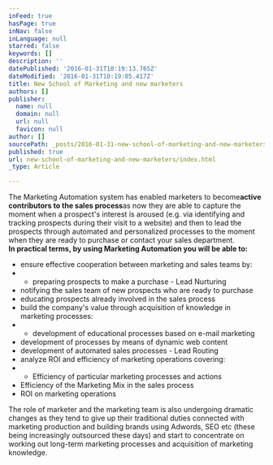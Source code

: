 ```yaml
---
inFeed: true
hasPage: true
inNav: false
inLanguage: null
starred: false
keywords: []
description: ''
datePublished: '2016-01-31T10:19:13.765Z'
dateModified: '2016-01-31T10:19:05.417Z'
title: New School of Marketing and new marketers
authors: []
publisher:
  name: null
  domain: null
  url: null
  favicon: null
author: []
sourcePath: _posts/2016-01-31-new-school-of-marketing-and-new-marketers.md
published: true
url: new-school-of-marketing-and-new-marketers/index.html
_type: Article

---
```

The Marketing Automation system has enabled marketers to become**active contributors to the sales process**as now they are able to capture the moment when a prospect's interest is aroused (e.g. via identifying and tracking prospects during their visit to a website) and then to lead the prospects through automated and personalized processes to the moment when they are ready to purchase or contact your sales department.  
**In practical terms, by using Marketing Automation you will be able to:**

* ensure effective cooperation between marketing and sales teams by:
*   * preparing prospects to make a purchase - Lead Nurturing
  * notifying the sales team of new prospects who are ready to purchase
  * educating prospects already involved in the sales process
* build the company's value through acquisition of knowledge in marketing processes:
*   * development of educational processes based on e-mail marketing
  * development of processes by means of dynamic web content
  * development of automated sales processes - Lead Routing
* analyze ROI and efficiency of marketing operations covering:
*   * Efficiency of particular marketing processes and actions
  * Efficiency of the Marketing Mix in the sales process
  * ROI on marketing operations

The role of marketer and the marketing team is also undergoing dramatic changes as they tend to give up their traditional duties connected with marketing production and building brands using Adwords, SEO etc (these being increasingly outsourced these days) and start to concentrate on working out long-term marketing processes and acquisition of marketing knowledge.